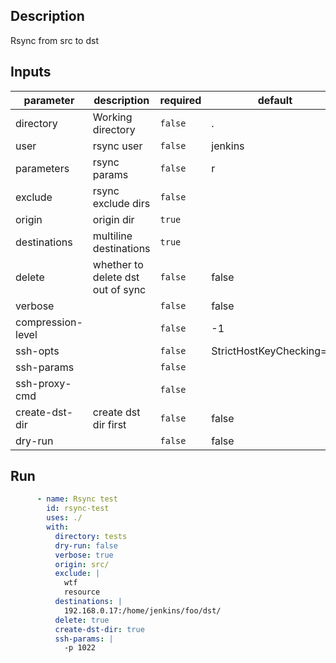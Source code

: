 ## Description

Rsync from src to dst

## Inputs

| parameter | description | required | default |
| - | - | - | - |
| directory | Working directory | `false` | . |
| user | rsync user | `false` | jenkins |
| parameters | rsync params | `false` | r |
| exclude | rsync exclude dirs | `false` |  |
| origin | origin dir | `true` |  |
| destinations | multiline destinations | `true` |  |
| delete | whether to delete dst out of sync | `false` | false |
| verbose | | `false` | false |
| compression-level | | `false` | -1 |
| ssh-opts | | `false` | StrictHostKeyChecking=no |
| ssh-params | | `false` |  |
| ssh-proxy-cmd | | `false` |  |
| create-dst-dir | create dst dir first | `false` | false |
| dry-run | | `false` | false |

## Run

```yaml
      - name: Rsync test
        id: rsync-test
        uses: ./
        with:
          directory: tests
          dry-run: false
          verbose: true
          origin: src/
          exclude: |
            wtf
            resource
          destinations: |
            192.168.0.17:/home/jenkins/foo/dst/
          delete: true
          create-dst-dir: true
          ssh-params: |
            -p 1022
```
